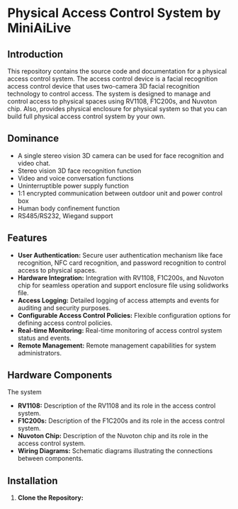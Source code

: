 # Physical Access Control System by MiniAiLive

## Introduction

This repository contains the source code and documentation for a physical access control system. The access control device is a facial recognition access control device that uses two-camera 3D facial recognition technology to control access. The system is designed to manage and control access to physical spaces using RV1108, F1C200s, and Nuvoton chip. Also, provides physical enclosure for physical system so that you can build full physical access control system by your own.

## Dominance
- A single stereo vision 3D camera can be used for face recognition and video chat.
- Stereo vision 3D face recognition function
- Video and voice conversation functions
- Uninterruptible power supply function
- 1:1 encrypted communication between outdoor unit and power control box
- Human body confinement function
- RS485/RS232, Wiegand support

## Features

- **User Authentication:** Secure user authentication mechanism like face recognition, NFC card recognition, and password recognition to control access to physical spaces.
- **Hardware Integration:** Integration with RV1108, F1C200s, and Nuvoton chip for seamless operation and support enclosure file using solidworks file.
- **Access Logging:** Detailed logging of access attempts and events for auditing and security purposes.
- **Configurable Access Control Policies:** Flexible configuration options for defining access control policies.
- **Real-time Monitoring:** Real-time monitoring of access control system status and events.
- **Remote Management:** Remote management capabilities for system administrators.

## Hardware Components

The system 
- **RV1108:** Description of the RV1108 and its role in the access control system.
- **F1C200s:** Description of the F1C200s and its role in the access control system.
- **Nuvoton Chip:** Description of the Nuvoton chip and its role in the access control system.
- **Wiring Diagrams:** Schematic diagrams illustrating the connections between components.

## Installation

1. **Clone the Repository:**

